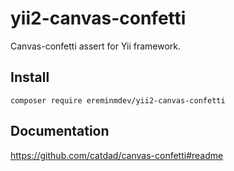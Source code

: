 # yii2-canvas-confetti

Canvas-confetti assert for Yii framework.

## Install

``composer require ereminmdev/yii2-canvas-confetti``

## Documentation

https://github.com/catdad/canvas-confetti#readme

